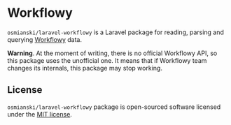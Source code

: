 # Workflowy

`osmianski/laravel-workflowy` is a Laravel package for reading, parsing and querying [Workflowy](https://workflowy.com/) data.

**Warning**. At the moment of writing, there is no official Workflowy API, so this package uses the unofficial one. It means that if Workflowy team changes its internals, this package may stop working. 

## License

`osmianski/laravel-workflowy` package is open-sourced software licensed under the [MIT license](LICENSE.md).

